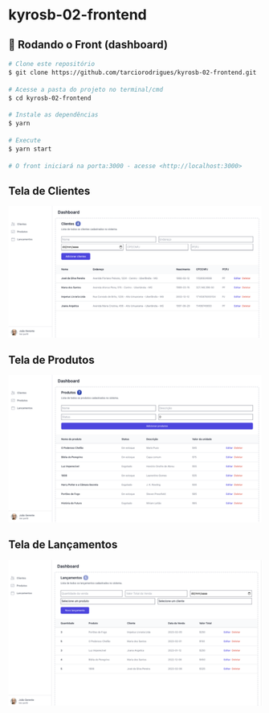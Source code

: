 # kyrosb-02-frontend

## 🎲 Rodando o Front (dashboard)

```bash
# Clone este repositório
$ git clone https://github.com/tarciorodrigues/kyrosb-02-frontend.git

# Acesse a pasta do projeto no terminal/cmd
$ cd kyrosb-02-frontend

# Instale as dependências
$ yarn

# Execute
$ yarn start

# O front iniciará na porta:3000 - acesse <http://localhost:3000>
```
## Tela de Clientes
<p align="center">
<img alt="Tela de Clientes" src="https://github.com/tarciorodrigues/kyrosb-02-frontend/blob/master/public/clientes.png">
</p>

## Tela de Produtos
<p align="center">
<img alt="Tela de Produtos" src="https://github.com/tarciorodrigues/kyrosb-02-frontend/blob/master/public/produtos.png">
</p>

## Tela de Lançamentos
<p align="center">
<img alt="Tela de Lançamentos" src="https://github.com/tarciorodrigues/kyrosb-02-frontend/blob/master/public/lancamentos.png">
</p>